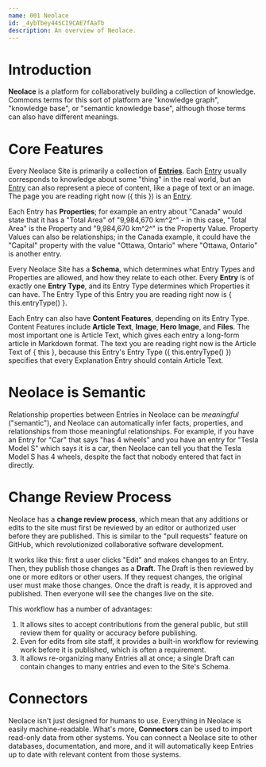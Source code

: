 ```yaml
---
name: 001 Neolace
id: _4ybTbey44SCI9CAE7fAaTb
description: An overview of Neolace.
---
```

# Introduction

**Neolace** is a platform for collaboratively building a collection of knowledge. Commons terms for this sort of platform are "knowledge graph", "knowledge base", or "semantic knowledge base", although those terms can also have different meanings.

# Core Features

Every Neolace Site is primarily a collection of **[Entries](/entry/term-entry)**. Each [Entry](/entry/term-entry) usually corresponds to knowledge about some "thing" in the real world, but an [Entry](/entry/term-entry) can also represent a piece of content, like a page of text or an image. The page you are reading right now ({ this }) is an [Entry](/entry/term-entry).

Each Entry has **Properties**; for example an entry about "Canada" would state that it has a "Total Area" of "9,984,670 km^2^" - in this case, "Total Area" is the Property and "9,984,670 km^2^" is the Property Value. Property Values can also be relationships; in the Canada example, it could have the "Capital" property with the value "Ottawa, Ontario" where "Ottawa, Ontario" is another entry.

Every Neolace Site has a **Schema**, which determines what Entry Types and Properties are allowed, and how they relate to each other. Every **Entry** is of exactly one **Entry Type**, and its Entry Type determines which Properties it can have. The Entry Type of this Entry you are reading right now is { this.entryType() }.

Each Entry can also have **Content Features**, depending on its Entry Type. Content Features include **Article Text**, **Image**, **Hero Image**, and **Files**. The most important one is Article Text, which gives each entry a long-form article in Markdown format. The text you are reading right now is the Article Text of { this }, because this Entry's Entry Type ({ this.entryType() }) specifies that every Explanation Entry should contain Article Text.

# Neolace is Semantic

Relationship properties between Entries in Neolace can be _meaningful_ ("semantic"), and Neolace can automatically infer facts, properties, and relationships from those meaningful relationships. For example, if you have an Entry for "Car" that says "has 4 wheels" and you have an entry for "Tesla Model S" which says it is a car, then Neolace can tell you that the Tesla Model S has 4 wheels, despite the fact that nobody entered that fact in directly.

# Change Review Process

Neolace has a **change review process**, which mean that any additions or edits to the site must first be reviewed by an editor or authorized user before they are published. This is similar to the "pull requests" feature on GitHub, which revolutionized collaborative software development.

It works like this: first a user clicks "Edit" and makes changes to an Entry. Then, they publish those changes as a **Draft**. The Draft is then reviewed by one or more editors or other users. If they request changes, the original user must make those changes. Once the draft is ready, it is approved and published. Then everyone will see the changes live on the site.

This workflow has a number of advantages:
1. It allows sites to accept contributions from the general public, but still review them for quality or accuracy before publishing.
1. Even for edits from site staff, it provides a built-in workflow for reviewing work before it is published, which is often a requirement.
1. It allows re-organizing many Entries all at once; a single Draft can contain changes to many entries and even to the Site's Schema.

# Connectors

Neolace isn't just designed for humans to use. Everything in Neolace is easily machine-readable. What's more, **Connectors** can be used to import read-only data from other systems. You can connect a Neolace site to other databases, documentation, and more, and it will automatically keep Entries up to date with relevant content from those systems.
